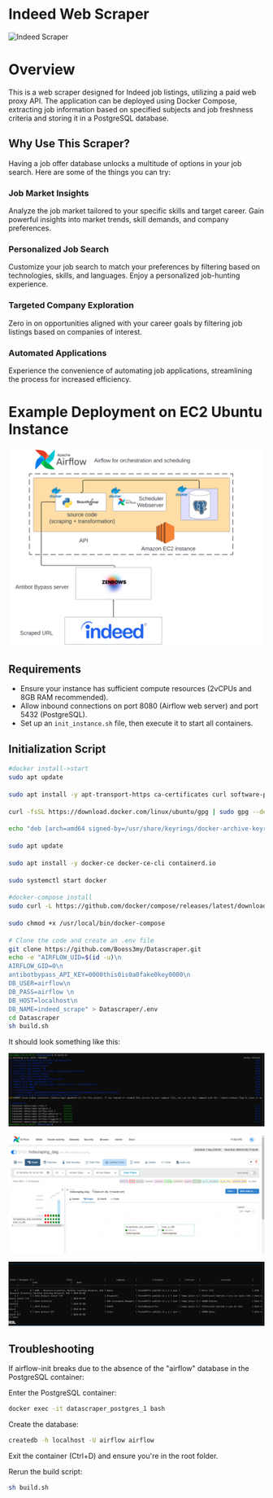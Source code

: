# Indeed Web Scraper

![Indeed Scraper](https://user-images.githubusercontent.com/56868809/157312375-1e0890cd-2ceb-467d-b1ec-3368f35f9073.png)

# Overview

This is a web scraper designed for Indeed job listings, utilizing a paid web proxy API. The application can be deployed using Docker Compose, extracting job information based on specified subjects and job freshness criteria and storing it in a PostgreSQL database.

## Why Use This Scraper?
Having a job offer database unlocks a multitude of options in your job search. Here are some of the things you can try:

### Job Market Insights
Analyze the job market tailored to your specific skills and target career. Gain powerful insights into market trends, skill demands, and company preferences.

### Personalized Job Search
Customize your job search to match your preferences by filtering based on technologies, skills, and languages. Enjoy a personalized job-hunting experience.

### Targeted Company Exploration
Zero in on opportunities aligned with your career goals by filtering job listings based on companies of interest.

### Automated Applications
Experience the convenience of automating job applications, streamlining the process for increased efficiency.


# Example Deployment on EC2 Ubuntu Instance

![Scraper Diagram](images/scraper_diagg_2.png)

## Requirements

- Ensure your instance has sufficient compute resources (2vCPUs and 8GB RAM recommended).
- Allow inbound connections on port 8080 (Airflow web server) and port 5432 (PostgreSQL).
- Set up an `init_instance.sh` file, then execute it to start all containers.



## Initialization Script

```bash
#docker install->start
sudo apt update

sudo apt install -y apt-transport-https ca-certificates curl software-properties-common

curl -fsSL https://download.docker.com/linux/ubuntu/gpg | sudo gpg --dearmor -o /usr/share/keyrings/docker-archive-keyring.gpg

echo "deb [arch=amd64 signed-by=/usr/share/keyrings/docker-archive-keyring.gpg] https://download.docker.com/linux/ubuntu $(lsb_release -cs) stable" | sudo tee /etc/apt/sources.list.d/docker.list > /dev/null

sudo apt update

sudo apt install -y docker-ce docker-ce-cli containerd.io

sudo systemctl start docker

#docker-compose install
sudo curl -L https://github.com/docker/compose/releases/latest/download/docker-compose-$(uname -s)-$(uname -m) -o /usr/local/bin/docker-compose

sudo chmod +x /usr/local/bin/docker-compose

# Clone the code and create an .env file
git clone https://github.com/Booss3my/Datascraper.git
echo -e "AIRFLOW_UID=$(id -u)\n
AIRFLOW_GID=0\n
antibotbypass_API_KEY=0000this0is0a0fake0key0000\n
DB_USER=airflow\n
DB_PASS=airflow \n
DB_HOST=localhost\n
DB_NAME=indeed_scrape" > Datascraper/.env
cd Datascraper
sh build.sh
```
It should look something like this:

![Alt text](images/docker_compose.PNG)

![Alt text](images/working_dag_tasks.PNG)

![Alt text](images/working_DB.PNG)

## Troubleshooting
If airflow-init breaks due to the absence of the "airflow" database in the PostgreSQL container:

Enter the PostgreSQL container:

```bash
docker exec -it datascraper_postgres_1 bash
```
Create the database:

```bash
createdb -h localhost -U airflow airflow
```

Exit the container (Ctrl+D) and ensure you're in the root folder.

Rerun the build script:

```bash
sh build.sh
```
